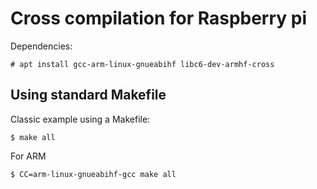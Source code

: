 # Cross compilation for Raspberry pi

Dependencies:
```console
# apt install gcc-arm-linux-gnueabihf libc6-dev-armhf-cross
```

## Using standard Makefile

Classic example using a Makefile:
```console
$ make all
```
For ARM
```console
$ CC=arm-linux-gnueabihf-gcc make all
```

